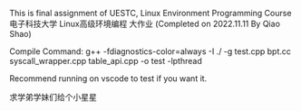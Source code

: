 This is final assignment of UESTC, Linux Environment Programming Course
电子科技大学 Linux高级环境编程 大作业 (Completed on 2022.11.11 By Qiao Shao) 

Compile Command:
g++ -fdiagnostics-color=always -I ./ -g test.cpp bpt.cc syscall_wrapper.cpp  table_api.cpp -o test -lpthread

Recommend running on vscode to test if you want it.

求学弟学妹们给个小星星

